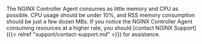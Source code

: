 The NGINX Controller Agent consumes as little memory and CPU as possible. CPU usage should be under 10%, and RSS memory consumption should be just a few dozen MBs. If you notice the NGINX Controller Agent consuming resources at a higher rate, you should [contact NGINX Support]({{< relref "support/contact-support.md" >}}) for assistance.

<!-- Do not remove. Keep this code at the bottom of the include -->
<!-- DOCS-312 -->